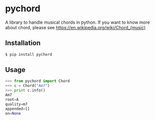 # pychord
A library to handle musical chords in python.
If you want to know more about chord, please see  https://en.wikipedia.org/wiki/Chord_(music)

## Installation

```sh
$ pip install pychord
```

## Usage

```python
>>> from pychord import Chord
>>> c = Chord("Am7")
>>> print c.info()
Am7
root=A
quality=m7
appended=[]
on=None
```
